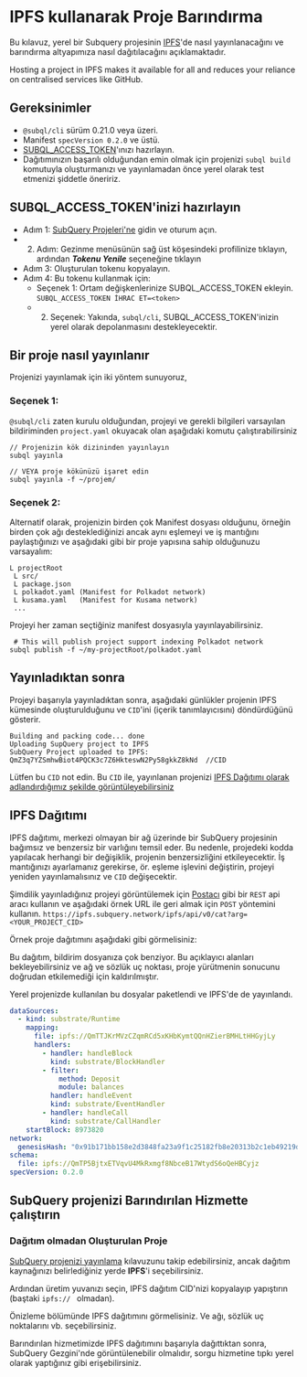 # IPFS kullanarak Proje Barındırma

Bu kılavuz, yerel bir Subquery projesinin [IPFS](https://ipfs.io/)'de nasıl yayınlanacağını ve barındırma altyapımıza nasıl dağıtılacağını açıklamaktadır.

Hosting a project in IPFS makes it available for all and reduces your reliance on centralised services like GitHub.

## Gereksinimler

- `@subql/cli` sürüm 0.21.0 veya üzeri.
- Manifest `specVersion 0.2.0` ve üstü.
- [SUBQL_ACCESS_TOKEN](#prepare-your-subql-access-token)'ınızı hazırlayın.
- Dağıtımınızın başarılı olduğundan emin olmak için projenizi `subql build` komutuyla oluşturmanızı ve yayınlamadan önce yerel olarak test etmenizi şiddetle öneririz.

## SUBQL_ACCESS_TOKEN'inizi hazırlayın

- Adım 1: [SubQuery Projeleri'ne](https://project.subquery.network/) gidin ve oturum açın.
- 2. Adım: Gezinme menüsünün sağ üst köşesindeki profilinize tıklayın, ardından **_Tokenu Yenile_** seçeneğine tıklayın
- Adım 3: Oluşturulan tokenu kopyalayın.
- Adım 4: Bu tokenu kullanmak için:
  - Seçenek 1: Ortam değişkenlerinize SUBQL_ACCESS_TOKEN ekleyin. `SUBQL_ACCESS_TOKEN İHRAC ET=<token>`
  - 2. Seçenek: Yakında, `subql/cli`, SUBQL_ACCESS_TOKEN'inizin yerel olarak depolanmasını destekleyecektir.

## Bir proje nasıl yayınlanır

Projenizi yayınlamak için iki yöntem sunuyoruz,

### Seçenek 1:

`@subql/cli` zaten kurulu olduğundan, projeyi ve gerekli bilgileri varsayılan bildiriminden `project.yaml` okuyacak olan aşağıdaki komutu çalıştırabilirsiniz

```
// Projenizin kök dizininden yayınlayın
subql yayınla

// VEYA proje kökünüzü işaret edin
subql yayınla -f ~/projem/
```

### Seçenek 2:

Alternatif olarak, projenizin birden çok Manifest dosyası olduğunu, örneğin birden çok ağı desteklediğinizi ancak aynı eşlemeyi ve iş mantığını paylaştığınızı ve aşağıdaki gibi bir proje yapısına sahip olduğunuzu varsayalım:

```
L projectRoot
 L src/
 L package.json
 L polkadot.yaml (Manifest for Polkadot network)
 L kusama.yaml   (Manifest for Kusama network)
 ...
```

Projeyi her zaman seçtiğiniz manifest dosyasıyla yayınlayabilirsiniz.

```
 # This will publish project support indexing Polkadot network
subql publish -f ~/my-projectRoot/polkadot.yaml
```

## Yayınladıktan sonra

Projeyi başarıyla yayınladıktan sonra, aşağıdaki günlükler projenin IPFS kümesinde oluşturulduğunu ve `CID`'ini (içerik tanımlayıcısını) döndürdüğünü gösterir.

```
Building and packing code... done
Uploading SupQuery project to IPFS
SubQuery Project uploaded to IPFS: QmZ3q7YZSmhwBiot4PQCK3c7Z6HkteswN2Py58gkkZ8kNd  //CID
```

Lütfen bu `CID` not edin. Bu `CID` ile, yayınlanan projenizi [IPFS Dağıtımı olarak adlandırdığımız şekilde görüntüleyebilirsiniz](#ipfs-deployment)

## IPFS Dağıtımı

IPFS dağıtımı, merkezi olmayan bir ağ üzerinde bir SubQuery projesinin bağımsız ve benzersiz bir varlığını temsil eder. Bu nedenle, projedeki kodda yapılacak herhangi bir değişiklik, projenin benzersizliğini etkileyecektir. İş mantığınızı ayarlamanız gerekirse, ör. eşleme işlevini değiştirin, projeyi yeniden yayınlamalısınız ve `CID` değişecektir.

Şimdilik yayınladığınız projeyi görüntülemek için [Postacı](https://web.postman.co/) gibi bir `REST` api aracı kullanın ve aşağıdaki örnek URL ile geri almak için `POST` yöntemini kullanın. `https://ipfs.subquery.network/ipfs/api/v0/cat?arg=<YOUR_PROJECT_CID>`

Örnek proje dağıtımını aşağıdaki gibi görmelisiniz:

Bu dağıtım, bildirim dosyanıza çok benziyor. Bu açıklayıcı alanları bekleyebilirsiniz ve ağ ve sözlük uç noktası, proje yürütmenin sonucunu doğrudan etkilemediği için kaldırılmıştır.

Yerel projenizde kullanılan bu dosyalar paketlendi ve IPFS'de de yayınlandı.

```yaml
dataSources:
  - kind: substrate/Runtime
    mapping:
      file: ipfs://QmTTJKrMVzCZqmRCd5xKHbKymtQQnHZierBMHLtHHGyjLy
      handlers:
        - handler: handleBlock
          kind: substrate/BlockHandler
        - filter:
            method: Deposit
            module: balances
          handler: handleEvent
          kind: substrate/EventHandler
        - handler: handleCall
          kind: substrate/CallHandler
    startBlock: 8973820
network:
  genesisHash: "0x91b171bb158e2d3848fa23a9f1c25182fb8e20313b2c1eb49219da7a70ce90c3"
schema:
  file: ipfs://QmTP5BjtxETVqvU4MkRxmgf8NbceB17WtydS6oQeHBCyjz
specVersion: 0.2.0
```

## SubQuery projenizi Barındırılan Hizmette çalıştırın

### Dağıtım olmadan Oluşturulan Proje

[SubQuery projenizi yayınlama](publish.md) kılavuzunu takip edebilirsiniz, ancak dağıtım kaynağınızı belirlediğiniz yerde **IPFS**'i seçebilirsiniz.

Ardından üretim yuvanızı seçin, IPFS dağıtım CID'nizi kopyalayıp yapıştırın (baştaki `ipfs:// ` olmadan).

Önizleme bölümünde IPFS dağıtımını görmelisiniz. Ve ağı, sözlük uç noktalarını vb. seçebilirsiniz.

Barındırılan hizmetimizde IPFS dağıtımını başarıyla dağıttıktan sonra, SubQuery Gezgini'nde görüntülenebilir olmalıdır, sorgu hizmetine tıpkı yerel olarak yaptığınız gibi erişebilirsiniz.
